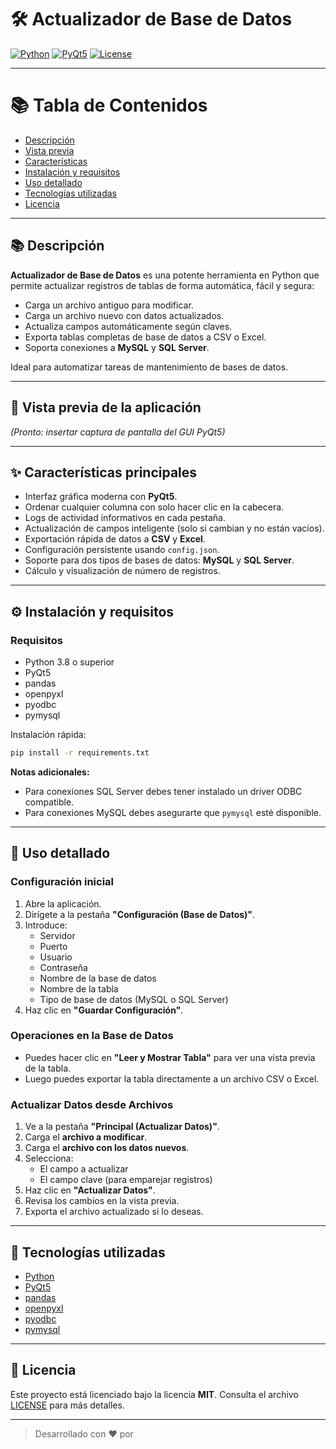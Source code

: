 # 🛠️ Actualizador de Base de Datos

[![Python](https://img.shields.io/badge/Python-3.9-blue)](https://www.python.org/)
[![PyQt5](https://img.shields.io/badge/PyQt5-5.15-green)](https://pypi.org/project/PyQt5/)
[![License](https://img.shields.io/badge/License-MIT-yellow.svg)](LICENSE)

---

# 📚 Tabla de Contenidos
- [Descripción](#-descripción)
- [Vista previa](#-vista-previa-de-la-aplicación)
- [Características](#-características-principales)
- [Instalación y requisitos](#-instalación-y-requisitos)
- [Uso detallado](#-uso-detallado)
- [Tecnologías utilizadas](#-tecnologías-utilizadas)
- [Licencia](#-licencia)

---

## 📚 Descripción

**Actualizador de Base de Datos** es una potente herramienta en Python que permite actualizar registros de tablas de forma automática, fácil y segura:

- Carga un archivo antiguo para modificar.
- Carga un archivo nuevo con datos actualizados.
- Actualiza campos automáticamente según claves.
- Exporta tablas completas de base de datos a CSV o Excel.
- Soporta conexiones a **MySQL** y **SQL Server**.

Ideal para automatizar tareas de mantenimiento de bases de datos.

---

## 📸 Vista previa de la aplicación

*(Pronto: insertar captura de pantalla del GUI PyQt5)*

---

## ✨ Características principales

- Interfaz gráfica moderna con **PyQt5**.
- Ordenar cualquier columna con solo hacer clic en la cabecera.
- Logs de actividad informativos en cada pestaña.
- Actualización de campos inteligente (solo si cambian y no están vacíos).
- Exportación rápida de datos a **CSV** y **Excel**.
- Configuración persistente usando `config.json`.
- Soporte para dos tipos de bases de datos: **MySQL** y **SQL Server**.
- Cálculo y visualización de número de registros.

---

## ⚙️ Instalación y requisitos

### Requisitos

- Python 3.8 o superior
- PyQt5
- pandas
- openpyxl
- pyodbc
- pymysql

Instalación rápida:

```bash
pip install -r requirements.txt
```

**Notas adicionales:**
- Para conexiones SQL Server debes tener instalado un driver ODBC compatible.
- Para conexiones MySQL debes asegurarte que `pymysql` esté disponible.

---

## 🚀 Uso detallado

### Configuración inicial

1. Abre la aplicación.
2. Dirígete a la pestaña **"Configuración (Base de Datos)"**.
3. Introduce:
   - Servidor
   - Puerto
   - Usuario
   - Contraseña
   - Nombre de la base de datos
   - Nombre de la tabla
   - Tipo de base de datos (MySQL o SQL Server)
4. Haz clic en **"Guardar Configuración"**.

### Operaciones en la Base de Datos

- Puedes hacer clic en **"Leer y Mostrar Tabla"** para ver una vista previa de la tabla.
- Luego puedes exportar la tabla directamente a un archivo CSV o Excel.

### Actualizar Datos desde Archivos

1. Ve a la pestaña **"Principal (Actualizar Datos)"**.
2. Carga el **archivo a modificar**.
3. Carga el **archivo con los datos nuevos**.
4. Selecciona:
   - El campo a actualizar
   - El campo clave (para emparejar registros)
5. Haz clic en **"Actualizar Datos"**.
6. Revisa los cambios en la vista previa.
7. Exporta el archivo actualizado si lo deseas.

---

## 💪 Tecnologías utilizadas

- [Python](https://www.python.org/)
- [PyQt5](https://pypi.org/project/PyQt5/)
- [pandas](https://pandas.pydata.org/)
- [openpyxl](https://openpyxl.readthedocs.io/en/stable/)
- [pyodbc](https://github.com/mkleehammer/pyodbc)
- [pymysql](https://pymysql.readthedocs.io/en/latest/)

---

## 📄 Licencia

Este proyecto está licenciado bajo la licencia **MIT**. Consulta el archivo [LICENSE](LICENSE) para más detalles.

---

> Desarrollado con ❤️ por 


